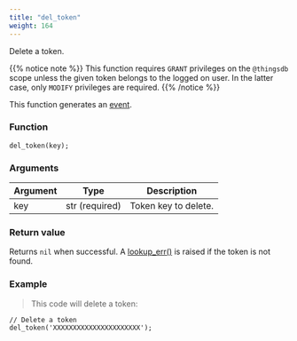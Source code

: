 ```yaml
---
title: "del_token"
weight: 164
---
```


Delete a token.

{{% notice note %}}
This function requires `GRANT` privileges on the `@thingsdb` scope unless the given token belongs
to the logged on user. In the latter case, only `MODIFY` privileges are required.
{{% /notice %}}

This function generates an [event](../../overview/events).

### Function

`del_token(key);`

### Arguments

Argument | Type | Description
-------- | ---- | -----------
key | str (required) | Token key to delete.

### Return value

Returns `nil` when successful. A [lookup_err()](../../errors/lookup_err) is raised if the token is not found.

### Example

> This code will delete a token:

```thingsdb,syntax_only,@t
// Delete a token
del_token('XXXXXXXXXXXXXXXXXXXXXX');
```
